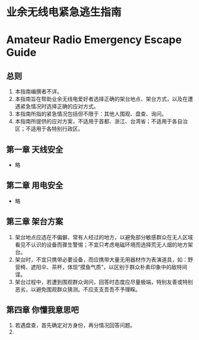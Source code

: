 # 业余无线电紧急逃生指南
# Amateur Radio Emergency Escape Guide

## 总则
1. 本指南编撰者不详。
2. 本指南旨在帮助业余无线电爱好者选择正确的架台地点、架台方式，以及在遭遇紧急情况时选择正确的应对方式。
3. 本指南所指的紧急情况包括但不限于：其他人围观、盘查、询问。
4. 本指南所提供的应对方案，不适用于首都、浙江、台湾省；不适用于各自治区；不适用于各特别行政区。

## 第一章 天线安全
- 略

## 第二章 用电安全
- 略

## 第三章 架台方案

1. 架台地点应选在不偏僻、常有人经过的地方，以避免部分敏感群众在无人区域看见不认识的设备而骤生警惕；不宜只考虑电磁环境而选择荒无人烟的地方架台。
2. 架台时，不宜只携带必要设备，而应携带大量无用器材作为表演道具，如：野营椅、遮阳伞、茶杯，体现“摸鱼气质”，以区别于群众朴素印象中的敌特间谍。
3. 架台过程中，若遭到围观群众询问，回答时态度应尽量极端，特别友善或特别恶劣，以避免围观群众猜测。不应支支吾吾不予理睬。

## 第四章 你懂我意思吧

1. 若遇盘查，首先确定对方身份，再分情况回答问题。
2. 
